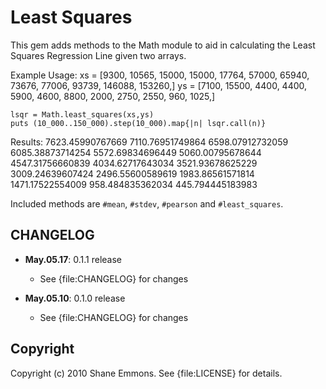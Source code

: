 Least Squares
=============

This gem adds methods to the Math module to aid in calculating the Least
Squares Regression Line given two arrays.

Example Usage:
    xs = [9300, 10565, 15000, 15000, 17764, 57000, 65940, 73676, 77006, 93739, 146088, 153260,]
    ys = [7100, 15500, 4400, 4400, 5900, 4600, 8800, 2000, 2750, 2550, 960, 1025,]
    
    lsqr = Math.least_squares(xs,ys)
    puts (10_000..150_000).step(10_000).map{|n| lsqr.call(n)}

Results:
    7623.45990767669
    7110.76951749864
    6598.07912732059
    6085.38873714254
    5572.69834696449
    5060.00795678644
    4547.31756660839
    4034.62717643034
    3521.93678625229
    3009.24639607424
    2496.55600589619
    1983.86561571814
    1471.17522554009
    958.484835362034
    445.794445183983

Included methods are `#mean`, `#stdev`, `#pearson` and `#least_squares`.

CHANGELOG
---------

- **May.05.17**: 0.1.1 release
    - See {file:CHANGELOG} for changes

- **May.05.10**: 0.1.0 release
    - See {file:CHANGELOG} for changes

Copyright
---------

Copyright (c) 2010 Shane Emmons. See {file:LICENSE} for details.
